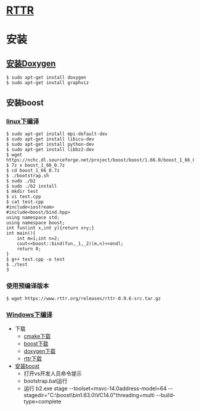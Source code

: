 # [RTTR](https://www.rttr.org/)

# 安装

## [安装Doxygen](https://blog.csdn.net/Q1302182594/article/details/51517880)

```
$ sudo apt-get install doxygen
$ sudo apt-get install graphviz
```

## 安装boost

### [linux下编译](https://blog.csdn.net/faihung/article/details/88128928)
```
$ sudo apt-get install mpi-default-dev
$ sudo apt-get install libicu-dev
$ sudo apt-get install python-dev
$ sudo apt-get install libbz2-dev
$ wget https://nchc.dl.sourceforge.net/project/boost/boost/1.66.0/boost_1_66_0.7z
$ 7z x boost_1_66_0.7z
$ cd boost_1_66_0.7z
$ ./bootstrap.sh
$ sudo ./b2
$ sudo ./b2 install
$ mkdir test
$ vi test.cpp
$ cat test.cpp
#include<iostream>
#include<boost/bind.hpp>
using namespace std;
using namespace boost;
int fun(int x,int y){return x+y;}
int main(){
    int m=1;int n=2;
    cout<<boost::bind(fun,_1,_2)(m,n)<<endl;
    return 0;
}
$ g++ test.cpp -o test
$ ./test
3
```

### 使用预编译版本

```
$ wget https://www.rttr.org/releases/rttr-0.9.6-src.tar.gz
```

### [Windows下编译](http://dreamphp.cn/blog/detail?blog_id=18774)

* 下载
  * [cmake下载](https://cmake.org/download/)
  * [boost下载](https://www.boost.org/users/download/)
  * [doxygen下载](https://www.doxygen.nl/download.html)
  * [rttr下载](https://www.rttr.org/download)
* [安装boost](https://blog.csdn.net/s_lisheng/article/details/72871218)
  * 打开vs开发人员命令提示
  * bootstrap.bat运行
  * 运行 b2.exe stage --toolset=msvc-14.0address-model=64 --stagedir="C:\boost\bin1.63.0\VC14.0"threading=multi --build-type=complete
